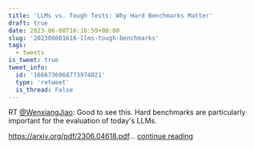 ```yaml
---
title: 'LLMs vs. Tough Tests: Why Hard Benchmarks Matter'
draft: true
date: 2023-06-08T16:16:59+00:00
slug: '202306081616-llms-tough-benchmarks'
tags:
  - tweets
is_tweet: true
tweet_info:
  id: '1666736068773974021'
  type: 'retweet'
  is_thread: False
---
```




RT [@WenxiangJiao](https://x.com/WenxiangJiao): Good to see this. Hard benchmarks are particularly important for the evaluation of today's LLMs.

<https://arxiv.org/pdf/2306.04618.pdf>… [continue reading](https://x.com/sytelus/status/1666736068773974021)
